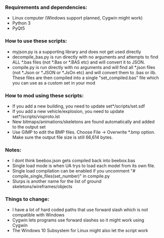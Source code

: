 ### Requirements and dependencies:
* Linux computer (Windows support planned, Cygwin might work)
* Python 3
* PyQt5

### How to use these scripts:
* myjson.py is a supporting library and does not get used directly
* decompile_bas.py is run directly with no arguments and attempts to find ALL *.bas files (not *.Bas or *.BAS etc) and will convert it to JSON.
* compile.py is run directly with no arguments and will find all *.json files (not *.Json or *.JSON or *.JsOn etc) and will convert them to .bas or ilb. These files are then compiled into a single "set_compiled.bas" file which you can use as a custom set in your mod

### How to mod using these scripts:
* If you add a new building, you need to update set*/scripts/set.sdf
* If you add a new vehicle/explosion, you need to update set*/scripts/visproto.lst
* New bitmaps/animations/skeletons are found automatically and added to the output set
* Use GIMP to edit the BMP files. Choose File -> Overwrite *.bmp option. Make sure the output file size is still 66,614 bytes.

### Notes:
* I dont think beebox.json gets compiled back into beebox.bas
* Single load mode is when UA trys to load each model from its own file.
* Single load compilation can be enabled if you uncomment "# compile_single_files(set_number)" in compile.py
* Slurps is another name for the list of ground skeletons/wireframes/objects


### Things to change:
* I have a lot of hard coded paths that use forward slash which is not compatible with Windows
* Cygwin lets programs use forward slashes so it might work using Cygwin
* The Windows 10 Subsystem for Linux might also let the script work
